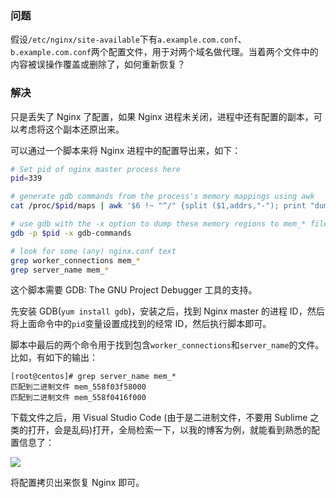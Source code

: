 ### 问题

假设`/etc/nginx/site-available`下有`a.example.com.conf`、`b.example.com.conf`两个配置文件，用于对两个域名做代理。当着两个文件中的内容被误操作覆盖或删除了，如何重新恢复？

### 解决

只是丢失了 Nginx 了配置，如果 Nginx 进程未关闭，进程中还有配置的副本，可以考虑将这个副本还原出来。

可以通过一个脚本来将 Nginx 进程中的配置导出来，如下：

```sh
# Set pid of nginx master process here
pid=339

# generate gdb commands from the process's memory mappings using awk
cat /proc/$pid/maps | awk '$6 !~ "^/" {split ($1,addrs,"-"); print "dump memory mem_" addrs[1] " 0x" addrs[1] " 0x" addrs[2] ;}END{print "quit"}' > gdb-commands

# use gdb with the -x option to dump these memory regions to mem_* files
gdb -p $pid -x gdb-commands

# look for some (any) nginx.conf text
grep worker_connections mem_*
grep server_name mem_*
```

这个脚本需要 GDB: The GNU Project Debugger 工具的支持。

先安装 GDB(`yum install gdb`)，安装之后，找到 Nginx master 的进程 ID，然后将上面命令中的`pid`变量设置成找到的经常 ID，然后执行脚本即可。

脚本中最后的两个命令用于找到包含`worker_connections`和`server_name`的文件。比如，有如下的输出：

```
[root@centos]# grep server_name mem_*
匹配到二进制文件 mem_558f03f58000
匹配到二进制文件 mem_558f0416f000
```

下载文件之后，用 Visual Studio Code (由于是二进制文件，不要用 Sublime 之类的打开，会是乱码)打开，全局检索一下，以我的博客为例，就能看到熟悉的配置信息了：

<img src="http://cnd.qiniu.lin07ux.cn/markdown/1557648577091.png"/>

将配置拷贝出来恢复 Nginx 即可。


